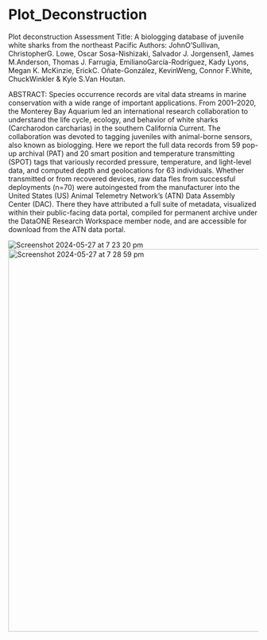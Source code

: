 # Plot_Deconstruction
Plot deconstruction Assessment
Title: A biologging database of juvenile white sharks from the northeast Pacific
Authors: JohnO’Sullivan, ChristopherG. Lowe, Oscar Sosa-Nishizaki, Salvador J. Jorgensen1, James M.Anderson, Thomas J. Farrugia, EmilianoGarcía-Rodríguez, Kady Lyons, Megan K. McKinzie, ErickC. Oñate-González, KevinWeng, Connor F.White, ChuckWinkler & Kyle S.Van Houtan.



ABSTRACT: Species occurrence records are vital data streams in marine conservation with a wide range of important applications. From 2001–2020, the Monterey Bay Aquarium led an international research collaboration to understand the life cycle, ecology, and behavior of white sharks (Carcharodon carcharias) in the southern California Current. The collaboration was devoted to tagging juveniles with animal-borne sensors, also known as biologging. Here we report the full data records from 59 pop-up archival (PAT) and 20 smart position and temperature transmitting (SPOT) tags that variously recorded pressure, temperature, and light-level data, and computed depth and geolocations for 63 individuals. Whether transmitted or from recovered devices, raw data fles from successful deployments (n=70) were autoingested from the manufacturer into the United States (US) Animal Telemetry Network’s (ATN) Data Assembly Center (DAC). There they have attributed a full suite of metadata, visualized within their public-facing data portal, compiled for permanent archive under the DataONE Research Workspace member node, and are accessible for download from the ATN data portal.


![Screenshot 2024-05-27 at 7 23 20 pm](https://github.com/EllieMay5/Plot_Deconstruction/assets/169666474/713f1a89-0a41-4f73-8f2f-b4be6fe13764)
<img width="770" alt="Screenshot 2024-05-27 at 7 28 59 pm" src="https://github.com/EllieMay5/Plot_Deconstruction/assets/169666474/4522a9ba-b13b-4d8d-8d37-72c360b23c20">
